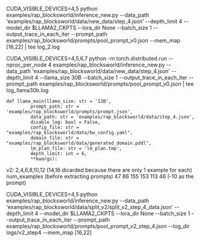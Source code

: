 CUDA_VISIBLE_DEVICES=4,5 python examples/rap_blocksworld/inference_new.py --data_path 'examples/rap_blocksworld/data/new_data/step_4.json' --depth_limit 4 --model_dir $LLAMA2_CKPTS --lora_dir None --batch_size 1 --output_trace_in_each_iter --prompt_path examples/rap_blocksworld/prompts/pool_prompt_v0.json --mem_map [16,22] | tee log_2.log

CUDA_VISIBLE_DEVICES=4,5,6,7 python -m torch.distributed.run --nproc_per_node 4 examples/rap_blocksworld/inference_new.py --data_path 'examples/rap_blocksworld/data/new_data/step_4.json' --depth_limit 4 --llama_size 30B --batch_size 1 --output_trace_in_each_iter --prompt_path examples/rap_blocksworld/prompts/pool_prompt_v0.json | tee log_llama30b.log

    def llama_main(llama_size: str = '13B',
             prompt_path: str = 'examples/rap_blocksworld/prompts/prompt.json',
             data_path: str = 'examples/rap_blocksworld/data/step_4.json',
             disable_log: bool = False,
             config_file: str = "examples/rap_blocksworld/data/bw_config.yaml",
             domain_file: str = "examples/rap_blocksworld/data/generated_domain.pddl",
             lm_plan_file: str = 'lm_plan.tmp',
             depth_limit: int = 6,
             **kwargs):

v2: 2,4,6,8,10,12 (14,16 dicarded because there are only 1 example for each)
num_examples (before extracting prompts)
47
86
155
153
113
46
(-10 as the prompt)

CUDA_VISIBLE_DEVICES=4,5 python examples/rap_blocksworld/inference_new.py --data_path 'examples/rap_blocksworld/data/split_v2/split_v2_step_4_data.json' --depth_limit 4 --model_dir $LLAMA2_CKPTS --lora_dir None --batch_size 1 --output_trace_in_each_iter --prompt_path examples/rap_blocksworld/prompts/pool_prompt_v2_step_4.json --log_dir logs/v2_step4 --mem_map [16,22]